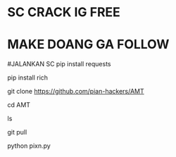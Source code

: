 # SC CRACK IG FREE
# MAKE DOANG GA FOLLOW

#JALANKAN SC
pip install requests

pip install rich

git clone https://github.com/pian-hackers/AMT

cd AMT

ls

git pull

python pixn.py

